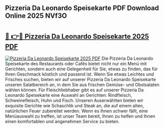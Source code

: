 ## Pizzeria Da Leonardo Speisekarte PDF Download Online 2025 NVf3O

# <h2><a href="http://gcdvqhl.nevu.top/?p=Pizzeria+Da+Leonardo+Speisekarte">🔗 👉🔴 Pizzeria Da Leonardo Speisekarte 2025 PDF</a></h2>

[![Pizzeria Da Leonardo Speisekarte 2025 PDF](https://i.imgur.com/dBaPXMq.png)](http://gcdvqhl.nevu.top/?p=Pizzeria+Da+Leonardo+Speisekarte)
Die Pizzeria Da Leonardo Speisekarte des Restaurants oder Cafés bietet nicht nur ein Menü mit Gerichten, sondern auch eine Gelegenheit für Sie, etwas zu finden, das für Ihren Geschmack köstlich und passend ist. Wenn Sie etwas Leichtes und Frisches suchen, bieten wir auf unserer Pizzeria Da Leonardo Speisekarte unseren Salatbereich an, in dem Sie aus frischen Gemüse- und Obstsalaten wählen können. Für Fleischliebhaber gibt es auf unserer Pizzeria Da Leonardo Speisekarte eine Auswahl an Gerichten: Rindfleisch, Schweinefleisch, Huhn und Fisch. Unseren Auserwählten bieten wir exquisite Gerichte wie Schaschlik und Steak an, die auf einem alten, natürlichen Feuer zubereitet werden. Wenn es Ihnen schwer fällt, eine Menüauswahl zu treffen, ist unser Team bereit, Ihnen zu helfen und Ihnen einen komfortablen und angenehmen Service zu bieten.
